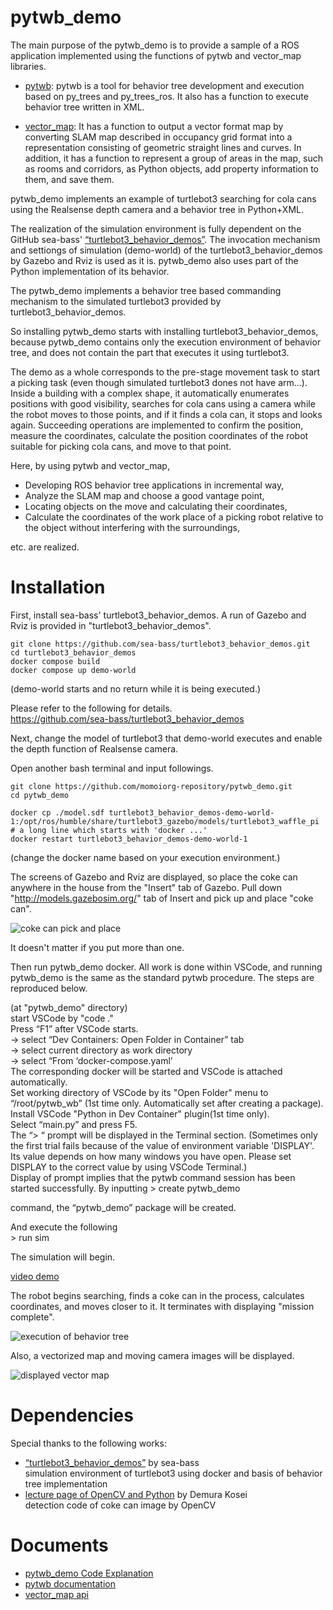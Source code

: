 # pytwb_demo
The main purpose of the pytwb_demo is to provide a sample of a ROS application implemented using the functions of pytwb and vector_map libraries.

- [pytwb](https://github.com/momoiorg-repository/pytwb):
pytwb is a tool for behavior tree development and execution based on py_trees and py_trees_ros. It also has a function to execute behavior tree written in XML.

- [vector_map](https://github.com/RobotSpatialCognition/vector_map):
It has a function to output a vector format map by converting SLAM map described in occupancy grid format into a representation consisting of geometric straight lines and curves. In addition, it has a function to represent a group of areas in the map, such as rooms and corridors, as Python objects, add property information to them, and save them.

pytwb_demo implements an example of turtlebot3 searching for cola cans using the Realsense depth camera and a behavior tree in Python+XML.

The realization of the simulation environment is fully dependent on the GitHub sea-bass' [“turtlebot3_behavior_demos”](https://github.com/sea-bass/turtlebot3_behavior_demos). The invocation mechanism and settiongs of simulation (demo-world) of the turtlebot3_behavior_demos by Gazebo and Rviz is used as it is. pytwb_demo also uses part of the Python implementation of its behavior.

The pytwb_demo implements a behavior tree based commanding mechanism to the simulated turtlebot3 provided by turtlebot3_behavior_demos. 

So installing pytwb_demo starts with installing turtlebot3_behavior_demos, because pytwb_demo contains only the execution environment of behavior tree, and does not contain the part that executes it using turtlebot3. 

The demo as a whole corresponds to the pre-stage movement task to start a picking task (even though simulated turtlebot3 dones not have arm...). Inside a building with a complex shape, it automatically enumerates positions with good visibility, searches for cola cans using a camera while the robot moves to those points, and if it finds a cola can, it stops and looks again. Succeeding operations are implemented to confirm the position, measure the coordinates, calculate the position coordinates of the robot suitable for picking cola cans, and move to that point.

Here, by using pytwb and vector_map,
- Developing ROS behavior tree applications in incremental way,
- Analyze the SLAM map and choose a good vantage point,
- Locating objects on the move and calculating their coordinates,
- Calculate the coordinates of the work place of a picking robot relative to the object without interfering with the surroundings,

etc. are realized.

# Installation
First, install sea-bass' turtlebot3_behavior_demos. A run of Gazebo and Rviz is provided in "turtlebot3_behavior_demos". 

```
git clone https://github.com/sea-bass/turtlebot3_behavior_demos.git  
cd turtlebot3_behavior_demos  
docker compose build  
docker compose up demo-world
```
(demo-world starts and no return while it is being executed.)

Please refer to the following for details.  
https://github.com/sea-bass/turtlebot3_behavior_demos  

Next, change the model of turtlebot3 that demo-world executes and enable the depth function of Realsense camera.  

Open another bash terminal and input followings.  

```
git clone https://github.com/momoiorg-repository/pytwb_demo.git  
cd pytwb_demo  

docker cp ./model.sdf turtlebot3_behavior_demos-demo-world-1:/opt/ros/humble/share/turtlebot3_gazebo/models/turtlebot3_waffle_pi  # a long line which starts with 'docker ...'
docker restart turtlebot3_behavior_demos-demo-world-1  
```

(change the docker name based on your execution environment.)

The screens of Gazebo and Rviz are displayed, so place the coke can anywhere in the house from the "Insert" tab of Gazebo.  Pull down "http://models.gazebosim.org/" tab of Insert and pick up and place "coke can".

![coke can pick and place](resource/coke.jpg)

 It doesn't matter if you put more than one.

Then run pytwb_demo docker. All work is done within VSCode, and running pytwb_demo is the same as the standard pytwb procedure. The steps are reproduced below. 

(at "pytwb_demo" directory)  
start VSCode by "code ."  
Press “F1” after VSCode starts.  
 -> select “Dev Containers: Open Folder in Container” tab  
 -> select current directory as work directory  
 -> select “From ‘docker-compose.yaml’  
The corresponding docker will be started and VSCode is attached automatically.  
Set working directory of VSCode by its "Open Folder" menu to “/root/pytwb_wb” (1st time only. Automatically set after creating a package).  
Install VSCode "Python in Dev Container" plugin(1st time only).  
Select “main.py” and press F5.  
The “> “ prompt will be displayed in the Terminal section.  (Sometimes only the first trial fails because of the value of environment variable 'DISPLAY'.
Its value depends on how many windows you have open.
Please set DISPLAY to the correct value by using VSCode Terminal.)  
Display of prompt implies that the pytwb command session has been started successfully. 
By inputting
\> create pytwb_demo

command, the “pytwb_demo” package will be created. 

And execute the following  
\> run sim

The simulation will begin.   

[video demo](https://momoi.org/wp-content/uploads/2023/06/demo.mp4)  

The robot begins searching, finds a coke can in the process, calculates coordinates, and moves closer to it.  It terminates with displaying "mission complete".

![execution of behavior tree](resource/prog.jpg)

 Also, a vectorized map and moving camera images will be displayed.

![displayed vector map](resource/map.jpg)

# Dependencies  
Special thanks to the following works:  
- [“turtlebot3_behavior_demos”](https://github.com/sea-bass/turtlebot3_behavior_demos) by sea-bass  
simulation environment of turtlebot3 using docker and basis of behavior tree implementation
- [lecture page of OpenCV and Python](https://demura.net/education/22777.html) by Demura Kosei  
detection code of coke can image by OpenCV

# Documents  
- [pytwb_demo Code Explanation](doc/pytwb_ws.md)
- [pytwb documentation](https://github.com/momoiorg-repository/pytwb/tree/main/doc/overview.md) 
- [vector_map api](https://github.com/RobotSpatialCognition/vector_map/blob/main/doc/overview.md)